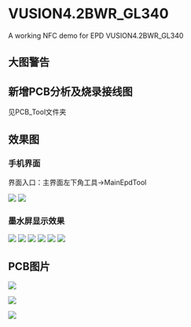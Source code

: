 # VUSION4.2BWR_GL340
A working NFC demo for EPD VUSION4.2BWR_GL340

## 大图警告

## 新增PCB分析及烧录接线图
见PCB_Tool文件夹

## 效果图

### 手机界面

界面入口：主界面左下角工具->MainEpdTool

![](img/Screenshot_20230905_011119_de.syss.NfcTool.jpg)
![](img/Screenshot_20230905_004955_de.syss.NfcTool.jpg)

### 墨水屏显示效果

![](img/IMG_20230903_034036.jpg)
![](img/IMG_20230903_123715.jpg)
![](img/IMG_20230903_124842.jpg)
![](img/IMG_20230905_011313.jpg)
![](img/IMG_20230905_004157.jpg)
![](img/IMG_20230816_010023.jpg)

## PCB图片

![](img/top_thumb.jpg)

![](img/bottom_thumb.jpg)

![](img/Rev.png)

